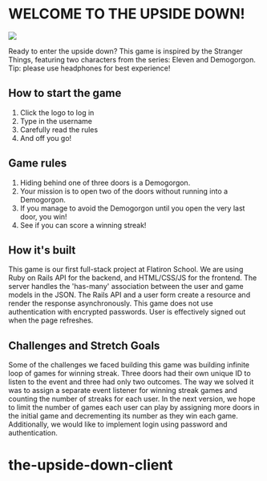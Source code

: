# WELCOME TO THE UPSIDE DOWN!

![](https://media.giphy.com/media/9Dm6LI9XJ5KCD8zC3R/giphy.gif)

Ready to enter the upside down? This game is inspired by the Stranger Things, featuring two characters from the series: Eleven and Demogorgon. Tip: please use headphones for best experience!

## How to start the game
1. Click the logo to log in
2. Type in the username
3. Carefully read the rules
4. And off you go!

## Game rules
1. Hiding behind one of three doors is a Demogorgon.
2. Your mission is to open two of the doors without running into a Demogorgon.
3. If you manage to avoid the Demogorgon until you open the very last door, you win!
4. See if you can score a winning streak!

## How it's built
This game is our first full-stack project at Flatiron School. We are using Ruby on Rails API for the backend, and HTML/CSS/JS for the frontend. The server handles the 'has-many' association between the user and game models in the JSON. The Rails API and a user form create a resource and render the response asynchronously. This game does not use authentication with encrypted passwords. User is effectively signed out when the page refreshes.

## Challenges and Stretch Goals
Some of the challenges we faced building this game was building infinite loop of games for winning streak. Three doors had their own unique ID to listen to the event and three had only two outcomes. The way we solved it was to assign a separate event listener for winning streak games and counting the number of streaks for each user. In the next version, we hope to limit the number of games each user can play by assigning more doors in the initial game and decrementing its number as they win each game. Additionally, we would like to implement login using password and authentication.
# the-upside-down-client
